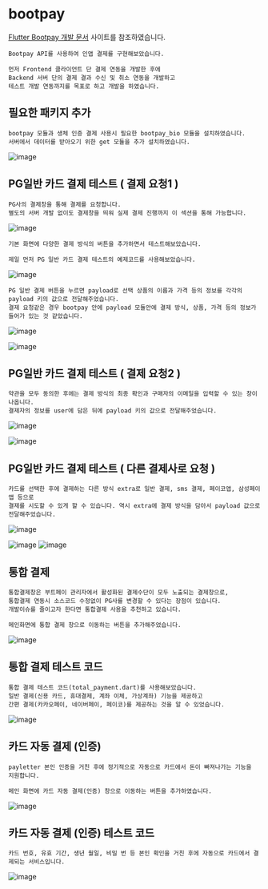 # bootpay

[Flutter Bootpay 개발 문서](https://docs.bootpay.co.kr/?front=flutter&backend=curl#step-production) 사이트를 참조하였습니다.
```
Bootpay API를 사용하여 인앱 결제를 구현해보았습니다.

먼저 Frontend 클라이언트 단 결제 연동을 개발한 후에 
Backend 서버 단의 결제 결과 수신 및 취소 연동을 개발하고
테스트 개발 연동까지를 목표로 하고 개발을 하였습니다.
```

## 필요한 패키지 추가
```
bootpay 모듈과 생체 인증 결제 사용시 필요한 bootpay_bio 모듈을 설치하였습니다.
서버에서 데이터를 받아오기 위한 get 모듈을 추가 설치하였습니다.
```
![image](https://user-images.githubusercontent.com/58906858/214777425-d2dc7120-669e-4e63-9c88-29b48f6dc5b7.png)

## PG일반 카드 결제 테스트 ( 결제 요청1 )
```
PG사의 결제창을 통해 결제를 요청합니다. 
별도의 서버 개발 없이도 결제창을 띄워 실제 결제 진행까지 이 섹션을 통해 가능합니다.
```
![image](https://user-images.githubusercontent.com/58906858/214784045-c8f93fa6-d1f0-4198-9460-d9565e9c26c5.png)

```
기본 화면에 다양한 결제 방식의 버튼을 추가하면서 테스트해보았습니다.

제일 먼저 PG 일반 카드 결제 테스트의 예제코드를 사용해보았습니다.
```
![image](https://user-images.githubusercontent.com/58906858/214783943-f65cd243-7d55-4d6f-9519-c53c9514c222.png)

```
PG 일반 결제 버튼을 누르면 payload로 선택 상품의 이름과 가격 등의 정보를 각각의 payload 키의 값으로 전달해주었습니다.
결제 요청같은 경우 bootpay 안에 payload 모듈안에 결제 방식, 상품, 가격 등의 정보가 들어가 있는 것 같았습니다.

```
![image](https://user-images.githubusercontent.com/58906858/214784355-6094d04e-350b-438b-b2d1-dd3f6298128c.png)

![image](https://user-images.githubusercontent.com/58906858/214784188-6daad539-2924-4955-b117-de8733305064.png)

## PG일반 카드 결제 테스트 ( 결제 요청2 )
```
약관을 모두 동의한 후에는 결제 방식의 최종 확인과 구매자의 이메일을 입력할 수 있는 창이 나옵니다.
결제자의 정보를 user에 담은 뒤에 payload 키의 값으로 전달해주었습니다.
```
![image](https://user-images.githubusercontent.com/58906858/214785259-7480bb6d-097c-4d97-9e64-ffc51965279c.png)

![image](https://user-images.githubusercontent.com/58906858/214785316-29a176a3-608a-4ae6-be9e-862f1dc4176a.png)

## PG일반 카드 결제 테스트 ( 다른 결제사로 요청 )
```
카드를 선택한 후에 결제하는 다른 방식 extra로 일반 결제, sms 결제, 페이코앱, 삼성페이앱 등으로
결제를 시도할 수 있게 할 수 있습니다. 역시 extra에 결제 방식을 담아서 payload 값으로 전달해주었습니다.
```
![image](https://user-images.githubusercontent.com/58906858/214785778-b94bcede-6e54-4cec-9bc1-efae8b7c1534.png)

![image](https://user-images.githubusercontent.com/58906858/214786055-34afb4ae-3c14-4fd3-aebd-5e60ba7ac33b.png)
![image](https://user-images.githubusercontent.com/58906858/214786080-0a233cdb-db89-4ba0-badd-a392181d8848.png)

## 통합 결제
```
통합결제창은 부트페이 관리자에서 활성화된 결제수단이 모두 노출되는 결제창으로,
통합결제 연동시 소스코드 수정없이 PG사를 변경할 수 있다는 장점이 있습니다. 
개발이슈를 줄이고자 한다면 통합결제 사용을 추천하고 있습니다.

메인화면에 통합 결제 창으로 이동하는 버튼을 추가해주었습니다.
```
![image](https://user-images.githubusercontent.com/58906858/215045756-09cee923-518c-4de6-91c4-362c38fdfdf9.png)

## 통합 결제 테스트 코드
```
통합 결제 테스트 코드(total_payment.dart)를 사용해보았습니다.
일반 결제(신용 카드, 휴대결제, 계좌 이체, 가상계좌) 기능을 제공하고 
간편 결제(카카오페이, 네이버페이, 페이코)를 제공하는 것을 알 수 있었습니다.
```
![image](https://user-images.githubusercontent.com/58906858/215046275-8b6cfd87-0f73-4c08-816e-00f094f11258.png)

## 카드 자동 결제 (인증)
```
payletter 본인 인증을 거친 후에 정기적으로 자동으로 카드에서 돈이 빠져나가는 기능을 지원합니다.

메인 화면에 카드 자동 결제(인증) 창으로 이동하는 버튼을 추가하였습니다.
```
![image](https://user-images.githubusercontent.com/58906858/215048071-d4df86b6-7cb0-491a-adb5-816a08eb1d0b.png)

## 카드 자동 결제 (인증) 테스트 코드
```
카드 번호, 유효 기간, 생년 월일, 비밀 번 등 본인 확인을 거친 후에 자동으로 카드에서 결제되는 서비스입니다.
```
![image](https://user-images.githubusercontent.com/58906858/215049177-d1154cf5-341b-48f6-be1c-f70e4faf5619.png)
